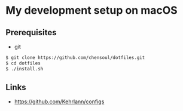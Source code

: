 My development setup on macOS
========

## Prerequisites

- git

```bash
$ git clone https://github.com/chensoul/dotfiles.git
$ cd dotfiles
$ ./install.sh
```

## Links

- https://github.com/Kehrlann/configs